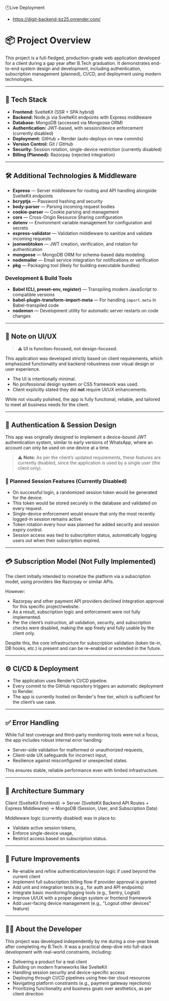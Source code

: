 🕛Live Deployment
- https://digit-backend-bz25.onrender.com/

# 📦 Project Overview

This project is a full-fledged, production-grade web application developed for a client during a gap year after B.Tech graduation. It demonstrates end-to-end system design and development, including authentication, subscription management (planned), CI/CD, and deployment using modern technologies.

---

## 🚀 Tech Stack

- **Frontend:** SvelteKit (SSR + SPA hybrid)  
- **Backend:** Node.js via SvelteKit endpoints with Express middleware  
- **Database:** MongoDB (accessed via Mongoose ORM)  
- **Authentication:** JWT-based, with session/device enforcement (currently disabled)  
- **Deployment:** GitHub + Render (auto-deploys on new commits)  
- **Version Control:** Git / GitHub  
- **Security:** Session rotation, single-device restriction (currently disabled)  
- **Billing (Planned):** Razorpay (rejected integration)  

---

## 🛠 Additional Technologies & Middleware

- **Express** — Server middleware for routing and API handling alongside SvelteKit endpoints  
- **bcryptjs** — Password hashing and security  
- **body-parser** — Parsing incoming request bodies  
- **cookie-parser** — Cookie parsing and management  
- **cors** — Cross-Origin Resource Sharing configuration  
- **dotenv** — Environment variable management for configuration and secrets  
- **express-validator** — Validation middleware to sanitize and validate incoming requests  
- **jsonwebtoken** — JWT creation, verification, and rotation for authentication  
- **mongoose** — MongoDB ORM for schema-based data modeling  
- **nodemailer** — Email service integration for notifications or verification  
- **pkg** — Packaging tool (likely for building executable bundles)  

### Development & Build Tools

- **Babel (CLI, preset-env, register)** — Transpiling modern JavaScript to compatible versions  
- **babel-plugin-transform-import-meta** — For handling `import.meta` in Babel-transpiled code  
- **nodemon** — Development utility for automatic server restarts on code changes  

---

## 🎨 Note on UI/UX

> ⚠️ **UI is function-focused, not design-focused.**

This application was developed strictly based on client requirements, which emphasized functionality and backend robustness over visual design or user experience.

- The UI is intentionally minimal.  
- No professional design system or CSS framework was used.  
- Client explicitly stated they did **not** require UI/UX enhancements.

While not visually polished, the app is fully functional, reliable, and tailored to meet all business needs for the client.

---

## 🔐 Authentication & Session Design

This app was originally designed to implement a device-bound JWT authentication system, similar to early versions of WhatsApp, where an account can only be used on one device at a time.

> ⚠️ **Note:** As per the client’s updated requirements, these features are currently disabled, since the application is used by a single user (the client only).

### 🔑 Planned Session Features (Currently Disabled)

- On successful login, a randomized session token would be generated for the device.  
- This token would be stored securely in the database and validated on every request.  
- Single-device enforcement would ensure that only the most recently logged-in session remains active.  
- Token rotation every hour was planned for added security and session expiry control.  
- Session access was tied to subscription status, automatically logging users out when their subscription expired.  

---

## 💳 Subscription Model (Not Fully Implemented)

The client initially intended to monetize the platform via a subscription model, using providers like Razorpay or similar APIs.

However:  
- Razorpay and other payment API providers declined integration approval for this specific project/website.  
- As a result, subscription logic and enforcement were not fully implemented.  
- Per the client’s instruction, all validation, security, and subscription checks were disabled, making the app freely and fully usable by the client only.  

Despite this, the core infrastructure for subscription validation (token tie-in, DB hooks, etc.) is present and can be re-enabled or extended in the future.

---

## ⚙️ CI/CD & Deployment

- The application uses Render’s CI/CD pipeline.  
- Every commit to the GitHub repository triggers an automatic deployment to Render.  
- The app is currently hosted on Render's free tier, which is sufficient for the client’s use case.  

---

## ✅ Error Handling

While full test coverage and third-party monitoring tools were not a focus, the app includes robust internal error handling:  
- Server-side validation for malformed or unauthorized requests,  
- Client-side UX safeguards for incorrect input,  
- Resilience against misconfigured or unexpected states.

This ensures stable, reliable performance even with limited infrastructure.

---

## 🧱 Architecture Summary

Client (SvelteKit Frontend)
->
Server (SvelteKit Backend API Routes + Express Middleware)
->
MongoDB (Session, User, and Subscription Data)



Middleware logic (currently disabled) was in place to:  
- Validate active session tokens,  
- Enforce single-device usage,  
- Restrict access based on subscription status.  

---

## 📁 Future Improvements

- Re-enable and refine authentication/session logic if used beyond the current client  
- Implement full subscription billing flow if provider approval is granted  
- Add unit and integration tests (e.g., for auth and API endpoints)  
- Integrate basic monitoring/logging tools (e.g., Sentry, Logtail)  
- Improve UI/UX with a proper design system or frontend framework  
- Add user-facing device management (e.g., "Logout other devices" feature)  

---

## 🧑‍💻 About the Developer

This project was developed independently by me during a one-year break after completing my B.Tech. It was a practical deep-dive into full-stack development with real-world constraints, including:

- Delivering a product for a real client  
- Building on modern frameworks like SvelteKit  
- Handling session security and device-specific access  
- Deploying through CI/CD pipelines using free-tier cloud resources  
- Navigating platform constraints (e.g., payment gateway rejections)  
- Prioritizing functionality and business goals over aesthetics, as per client direction  

